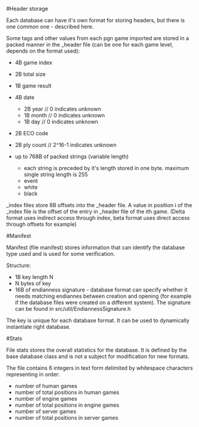 #Header storage

Each database can have it's own format for storing headers, but there is one common one - described here.

Some tags and other values from each pgn game imported are stored in a packed manner in the \_header file (can be one for each game level, depends on the format used):

- 4B game index
- 2B total size
- 1B game result
- 4B date

    - 2B year // 0 indicates unknown
    - 1B month // 0 indicates unknown
    - 1B day // 0 indicates unknown

- 2B ECO code
- 2B ply count // 2^16-1 indicates unknown
- up to 768B of packed strings (variable length)
    - each string is preceded by it's length stored in one byte.
      maximum single string length is 255
    - event
    - white
    - black

\_index files store 8B offsets into the \_header file. A value in position i of the \_index file is the offset of the entry in \_header file of the ith game. (Delta format uses indirect access through index, beta format uses direct access through offsets for example)


#Manifest

Manifest (file manifest) stores information that can identify the database type used and is used for some verification.

Structure:

- 1B key length N
- N bytes of key
- 16B of endianness signature - database format can specify whether it needs matching endiannes between creation and opening (for example if the database files were created on a different system). The signature can be found in src/util/EndiannessSignature.h

The key is unique for each database format. It can be used to dynamically instantiate right database.

#Stats

File stats stores the overall statistics for the database. It is defined by the base database class and is not a subject for modification for new formats.

The file contains 6 integers in text form delimited by whitespace characters representing in order:

- number of human games
- number of total positions in human games
- number of engine games
- number of total positions in engine games
- number of server games
- number of total positions in server games
